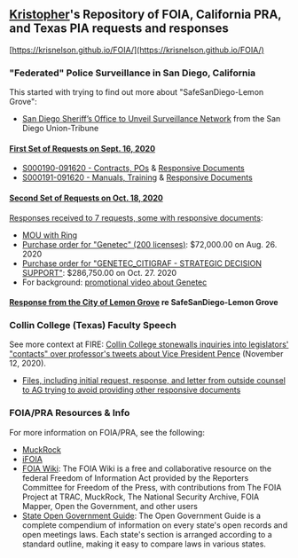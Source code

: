 ## [Kristopher](https://krisnelson.org)'s Repository of FOIA, California PRA, and Texas PIA requests and responses
[https://krisnelson.github.io/FOIA/](https://krisnelson.github.io/FOIA/)

### "Federated" Police Surveillance in San Diego, California
This started with trying to find out more about "SafeSanDiego-Lemon Grove":
* [San Diego Sheriff’s Office to Unveil Surveillance Network](https://github.com/krisnelson/FOIA/blob/main/San%20Diego%20County%20Sheriff/SafeSanDiego-Lemon%20Grove/San%20Diego%20Sheriffs%20Office%20to%20Unveil%20Surveillance%20Network.pdf) from the San Diego Union-Tribune

#### [First Set of Requests on Sept. 16, 2020](https://github.com/krisnelson/FOIA/blob/main/San%20Diego%20County%20Sheriff/SafeSanDiego-Lemon%20Grove/2020-09-16%20PRA%20Requests%20x2.md)
* [S000190-091620 - Contracts, POs](https://github.com/krisnelson/FOIA/blob/main/San%20Diego%20County%20Sheriff/SafeSanDiego-Lemon%20Grove/S000190-091620%20Contracts%2C%20POs/2020-10-10%20%5BRecords%20Center%5D%20Public%20Records%20Request%20--%20S000190-091620.pdf) & [Responsive Documents](https://github.com/krisnelson/FOIA/tree/main/San%20Diego%20County%20Sheriff/SafeSanDiego-Lemon%20Grove/S000190-091620%20Contracts%2C%20POs)
* [S000191-091620 - Manuals, Training](https://github.com/krisnelson/FOIA/blob/main/San%20Diego%20County%20Sheriff/SafeSanDiego-Lemon%20Grove/S000191-091620%20Manuals%2C%20Training/2020-09-23%20Closing_Response_9232020.pdf) & [Responsive Documents](https://github.com/krisnelson/FOIA/tree/main/San%20Diego%20County%20Sheriff/SafeSanDiego-Lemon%20Grove/S000191-091620%20Manuals%2C%20Training)

#### [Second Set of Requests on Oct. 18, 2020](https://github.com/krisnelson/FOIA/blob/main/San%20Diego%20County%20Sheriff/SafeSanDiego-Lemon%20Grove/2020-10-18%20PRA%20Requests%20x7.md)
[Responses received to 7 requests, some with responsive documents](https://github.com/krisnelson/FOIA/tree/main/San%20Diego%20County%20Sheriff/Federated%20Video%20System): 
* [MOU with Ring](https://github.com/krisnelson/FOIA/blob/main/San%20Diego%20County%20Sheriff/Federated%20Video%20System/S000297-101820/2020-10-29%20%5Bhttp%5D%5BOPFML3550D1FYF%5D%5B%5D%5Bv%5D%5BMemorandum_of_Understanding.pd%5D.pdf)
* [Purchase order for "Genetec" (200 licenses)](https://github.com/krisnelson/FOIA/blob/main/San%20Diego%20County%20Sheriff/Federated%20Video%20System/S000294-101820/2020-11-09%20563225-00_Contract.pdf): $72,000.00 on Aug. 26. 2020
* [Purchase order for "GENETEC_CITIGRAF - STRATEGIC DECISION SUPPORT"](https://github.com/krisnelson/FOIA/blob/main/San%20Diego%20County%20Sheriff/Federated%20Video%20System/S000294-101820/2020-11-09%20PO563605-00_GENETEC_CITIGRAF_11.1.20-10.31.21.pdf): $286,750.00 on Oct. 27. 2020
* For background: [promotional video about Genetec](https://www.youtube.com/watch?v=muCTKU0mcWI&feature=emb_logo)

#### [Response from the City of Lemon Grove](https://github.com/krisnelson/FOIA/tree/main/San%20Diego%20County%20Cities/Lemon%20Grove) re SafeSanDiego-Lemon Grove


### Collin College (Texas) Faculty Speech
See more context at FIRE: [Collin College stonewalls inquiries into legislators' "contacts" over professor's tweets about Vice President Pence](https://www.thefire.org/collin-college-stonewalls-inquiries-into-legislators-contacts-over-professors-tweets-about-vice-president-pence/) (November 12, 2020).
* [Files, including initial request, response, and letter from outside counsel to AG trying to avoid providing other responsive documents](https://github.com/krisnelson/FOIA/tree/main/Collin%20College%20TX)

### FOIA/PRA Resources & Info
For more information on FOIA/PRA, see the following:
* [MuckRock](https://www.muckrock.com/)
* [iFOIA](https://www.ifoia.org/)
* [FOIA Wiki](https://www.ifoia.org/foia.wiki): The FOIA Wiki is a free and collaborative resource on the federal Freedom of Information Act provided by the Reporters Committee for Freedom of the Press, with contributions from The FOIA Project at TRAC, MuckRock, The National Security Archive, FOIA Mapper, Open the Government, and other users
* [State Open Government Guide](http://www.rcfp.org/open-government-guide): The Open Government Guide is a complete compendium of information on every state's open records and open meetings laws. Each state's section is arranged according to a standard outline, making it easy to compare laws in various states.

